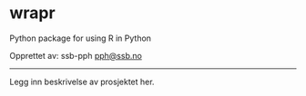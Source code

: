 # wrapr

Python package for using R in Python

Opprettet av:
ssb-pph <pph@ssb.no>

---

Legg inn beskrivelse av prosjektet her.
